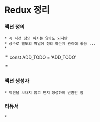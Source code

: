 # Redux 정리

### 액션 정의
	
	* 꼭 사전 정의 하지는 않아도 되지만 
	* 상수로 별도의 파일에 정의 하는게 관리에 좋음 ...
	* 

'''	
const ADD_TODO = 'ADD_TODO'

'''


### 액션 생성자
	* 액션을 보내지 않고 단지 생성하여 반환만 함

### 리듀서
	* 
		
	
	
	
	
	
	
	
	
	
	
	
	
	
	
	
	
	
	
	
	
	
	
	
	

	